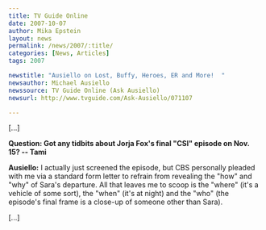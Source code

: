```yaml
---
title: TV Guide Online 
date: 2007-10-07
author: Mika Epstein
layout: news
permalink: /news/2007/:title/
categories: [News, Articles]
tags: 2007

newstitle: "Ausiello on Lost, Buffy, Heroes, ER and More!  "
newsauthor: Michael Ausiello  
newssource: TV Guide Online (Ask Ausiello)  
newsurl: http://www.tvguide.com/Ask-Ausiello/071107 

---
```

[...]

**Question: Got any tidbits about Jorja Fox's final "CSI" episode on Nov. 15? -- Tami**

**Ausiello:** I actually just screened the episode, but CBS personally pleaded with me via a standard form letter to refrain from revealing the "how" and "why" of Sara's departure. All that leaves me to scoop is the "where" (it's a vehicle of some sort), the "when" (it's at night) and the "who" (the episode's final frame is a close-up of someone other than Sara). 

[...]  
